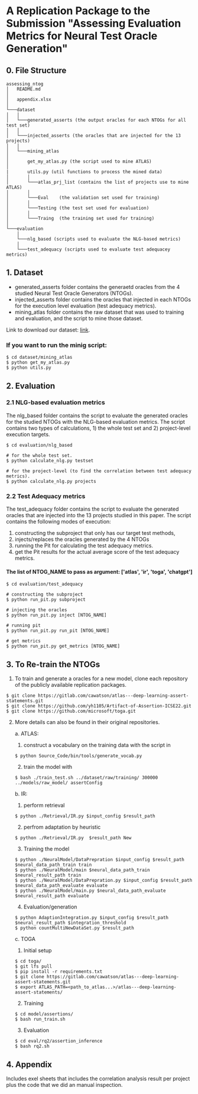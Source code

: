 # A Replication Package to the Submission "Assessing Evaluation Metrics for Neural Test Oracle Generation"

## 0. File Structure
```
assessing_ntog
│   README.md
│
│   appendix.xlsx
│
└───dataset
│   │
│   └───generated_asserts (the output oracles for each NTOGs for all test set)
│   │
│   └───injected_asserts (the oracles that are injected for the 13 projects)
│   │
│   └───mining_atlas
│
│       get_my_atlas.py (the script used to mine ATLAS)
│
|       utils.py (util functions to process the mined data)
│       │
│       └───atlas_prj_list (contains the list of projects use to mine ATLAS)
│       │
│       └───Eval    (the validation set used for training)
│       │
│       └───Testing (the test set used for evaluation)
│       │
│       └───Traing  (the training set used for training)
│
└───evaluation
    │
    └───nlg_based (scripts used to evaluate the NLG-based metrics)
    │
    └───test_adequacy (scripts used to evaluate test adequacey metrics)   
```

## 1. Dataset
- generated_asserts folder contains the generaetd oracles from the 4 studied Neural Test Oracle Generators (NTOGs).
- injected_asserts folder contains the oracles that injected in each NTOGs for the execution level evaluation (test adequacy metrics).
- mining_atlas folder contains the raw dataset that was used to training and evaluation, and the script to mine those dataset.

Link to download our dataset: [link](https://drive.google.com/drive/folders/13tbuFgytnqR6-BnY8iyrbNMM2I8NJDoc?usp=sharing).

### If you want to run the minig script:

```
$ cd dataset/mining_atlas
$ python get_my_atlas.py
$ python utils.py
```

## 2. Evaluation
### 2.1 NLG-based evaluation metrics
The nlg_based folder contains the script to evaluate the generated oracles for the studied NTOGs with the NLG-based evaluation metrics.
The script contains two types of calculations, 1) the whole test set and 2) project-level execution targets.

```
$ cd evaluation/nlg_based

# for the whole test set.
$ python calculate_nlg.py testset

# for the project-level (to find the correlation between test adequacy metrics).
$ python calculate_nlg.py projects
```

### 2.2 Test Adequacy metrics
The test_adequacy folder contains the script to evaluate the generated oracles that are injected into the 13 projects studied in this paper.
The script contains the following modes of execution:
1. constructing the subproject that only has our target test methods,
2. injects/replaces the oracles generated by the 4 NTOGs
3. running the Pit for calculating the test adequacy metrics.
4. get the Pit results for the actual average score of the test adequacy metrics.

#### The list of NTOG_NAME to pass as argument: ['atlas', 'ir', 'toga', 'chatgpt']

```
$ cd evaluation/test_adequacy

# constructing the subproject
$ python run_pit.py subproject

# injecting the oracles
$ python run_pit.py inject [NTOG_NAME]

# running pit
$ python run_pit.py run_pit [NTOG_NAME]

# get metrics
$ python run_pit.py get_metrics [NTOG_NAME]
```

## 3. To Re-train the NTOGs
1. To train and generate a oracles for a new model, clone each repository of the publicly available replication packages.
```
$ git clone https://gitlab.com/cawatson/atlas---deep-learning-assert-statements.git
$ git clone https://github.com/yh1105/Artifact-of-Assertion-ICSE22.git
$ git clone https://github.com/microsoft/toga.git
```

2. More details can also be found in their original repositories.

    a. ATLAS:
    1. construct a vocabulary on the training data with the script in
    ```
    $ python Source_Code/bin/tools/generate_vocab.py
    ```
    2. train the model with
    ```
    $ bash ./train_test.sh ../dataset/raw/training/ 300000 ../models/raw_model/ assertConfig
    ```

    b. IR:
    1. perform retrieval
    ```
    $ python ./Retrieval/IR.py $input_config $result_path
    ```
    2. perfrom adaptation by heuristic
    ```
    $ python ./Retrieval/IR.py  $result_path New 
    ```
    3. Training the model
    ```
    $ python ./NeuralModel/DataPrepration $input_config $result_path $neural_data_path_train train
    $ python ./NeuralModel/main $neural_data_path_train $neural_result_path train
    $ python ./NeuralModel/DataPrepration.py $input_config $result_path $neural_data_path_evaluate evaluate
    $ python ./NeuralModel/main.py $neural_data_path_evaluate  $neural_result_path evaluate
    ```
    4. Evaluation/generation
    ```
    $ python AdaptionIntegration.py $input_config $result_path $neural_result_path $integration_threshold
    $ python countMultiNewDataSet.py $result_path
    ```
    
    c. TOGA
    1. Initial setup
    ```
    $ cd toga/
    $ git lfs pull
    $ pip install -r requirements.txt
    $ git clone https://gitlab.com/cawatson/atlas---deep-learning-assert-statements.git
    $ export ATLAS_PATH=<path_to_atlas...>/atlas---deep-learning-assert-statements/
    ```
    2. Training
    ```   
    $ cd model/assertions/
    $ bash run_train.sh
    ```
    3. Evaluation
    ```
    $ cd eval/rq2/assertion_inference
    $ bash rq2.sh
    ```

## 4. Appendix
Includes exel sheets that includes the correlation analysis result per project plus the code that we did an manual inspection.